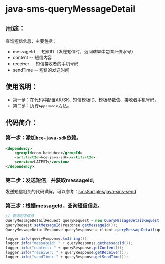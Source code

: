 # java-sms-queryMessageDetail

## 用途：

查询短信信息，主要包括：

* messageId -- 短信ID（发送短信时，返回结果中包含此流水号）
* content -- 短信内容
* receiver -- 短信接收者的手机号码
* sendTime -- 短信的发送时间

## 使用说明：

* 第一步：在代码中配置AK/SK、短信模板ID、模板参数值、接收者手机号码。
* 第二步：执行`App::main`方法。

## 代码简介：

### 第一步：添加`bce-java-sdk`依赖。

```xml
<dependency>
    <groupId>com.baidubce</groupId>
    <artifactId>bce-java-sdk</artifactId>
    <version>LATEST</version>
</dependency>
```

### 第二步：发送短信，并获取messageId。

发送短信相关的代码详解，可以参考：[smsSamples/java-sms-send](https://github.com/floodliu/bceSamples/tree/master/smsSamples/java-sms-send)

### 第三步：根据messageId，查询短信信息。

```java
// 查询短信信息
QueryMessageDetailRequest queryRequest = new QueryMessageDetailRequest();
queryRequest.setMessageId(response.getMessageId());
QueryMessageDetailResponse queryResponse = client.queryMessageDetail(queryRequest);

logger.info(queryResponse.toString());
logger.info("messageId: " + queryResponse.getMessageId());
logger.info("content: " + queryResponse.getContent());
logger.info("receiver: " + queryResponse.getReceiver());
logger.info("sendTime: " + queryResponse.getSendTime());
```
